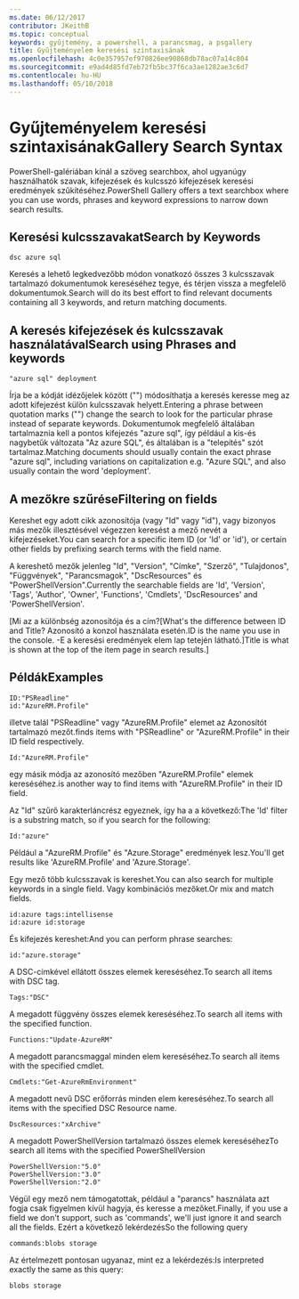 ```yaml
---
ms.date: 06/12/2017
contributor: JKeithB
ms.topic: conceptual
keywords: gyűjtemény, a powershell, a parancsmag, a psgallery
title: Gyűjteményelem keresési szintaxisának
ms.openlocfilehash: 4c0e357957ef970826ee90868db78ac07a14c804
ms.sourcegitcommit: e9ad4d85fd7eb72fb5bc37f6ca3ae1282ae3c6d7
ms.contentlocale: hu-HU
ms.lasthandoff: 05/10/2018
---
```

# <a name="gallery-search-syntax"></a><span data-ttu-id="74e31-103">Gyűjteményelem keresési szintaxisának</span><span class="sxs-lookup"><span data-stu-id="74e31-103">Gallery Search Syntax</span></span>

<span data-ttu-id="74e31-104">PowerShell-galériában kínál a szöveg searchbox, ahol ugyanúgy használhatók szavak, kifejezések és kulcsszó kifejezések keresési eredmények szűkítéséhez.</span><span class="sxs-lookup"><span data-stu-id="74e31-104">PowerShell Gallery offers a text searchbox where you can use words, phrases and keyword expressions to narrow down search results.</span></span>

## <a name="search-by-keywords"></a><span data-ttu-id="74e31-105">Keresési kulcsszavakat</span><span class="sxs-lookup"><span data-stu-id="74e31-105">Search by Keywords</span></span>

    dsc azure sql

<span data-ttu-id="74e31-106">Keresés a lehető legkedvezőbb módon vonatkozó összes 3 kulcsszavak tartalmazó dokumentumok kereséséhez tegye, és térjen vissza a megfelelő dokumentumok.</span><span class="sxs-lookup"><span data-stu-id="74e31-106">Search will do its best effort to find relevant documents containing all 3 keywords, and return matching documents.</span></span>

## <a name="search-using-phrases-and-keywords"></a><span data-ttu-id="74e31-107">A keresés kifejezések és kulcsszavak használatával</span><span class="sxs-lookup"><span data-stu-id="74e31-107">Search using Phrases and keywords</span></span>

    "azure sql" deployment

<span data-ttu-id="74e31-108">Írja be a kódját idézőjelek között ("") módosíthatja a keresés keresse meg az adott kifejezést külön kulcsszavak helyett.</span><span class="sxs-lookup"><span data-stu-id="74e31-108">Entering a phrase between quotation marks ("") change the search to look for the particular phrase instead of separate keywords.</span></span>
<span data-ttu-id="74e31-109">Dokumentumok megfelelő általában tartalmaznia kell a pontos kifejezés "azure sql", így például a kis-és nagybetűk változata "Az azure SQL", és általában is a "telepítés" szót tartalmaz.</span><span class="sxs-lookup"><span data-stu-id="74e31-109">Matching documents should usually contain the exact phrase "azure sql", including variations on capitalization e.g. "Azure SQL", and also usually contain the word 'deployment'.</span></span>

## <a name="filtering-on-fields"></a><span data-ttu-id="74e31-110">A mezőkre szűrése</span><span class="sxs-lookup"><span data-stu-id="74e31-110">Filtering on fields</span></span>

<span data-ttu-id="74e31-111">Kereshet egy adott cikk azonosítója (vagy "Id" vagy "id"), vagy bizonyos más mezők illesztésével végezzen keresést a mező nevét a kifejezéseket.</span><span class="sxs-lookup"><span data-stu-id="74e31-111">You can search for a specific item ID (or 'Id' or 'id'), or certain other fields by prefixing search terms with the field name.</span></span>

<span data-ttu-id="74e31-112">A kereshető mezők jelenleg "Id", "Version", "Címke", "Szerző", "Tulajdonos", "Függvények", "Parancsmagok", "DscResources" és "PowerShellVersion".</span><span class="sxs-lookup"><span data-stu-id="74e31-112">Currently the searchable fields are 'Id', 'Version', 'Tags', 'Author', 'Owner', 'Functions', 'Cmdlets', 'DscResources' and 'PowerShellVersion'.</span></span>

<span data-ttu-id="74e31-113">[Mi az a különbség azonosítója és a cím?</span><span class="sxs-lookup"><span data-stu-id="74e31-113">[What's the difference between ID and Title?</span></span> <span data-ttu-id="74e31-114">Azonosító a konzol használata esetén.</span><span class="sxs-lookup"><span data-stu-id="74e31-114">ID is the name you use in the console.</span></span> <span data-ttu-id="74e31-115">-E a keresési eredmények elem lap tetején látható.]</span><span class="sxs-lookup"><span data-stu-id="74e31-115">Title is what is shown at the top of the item page in search results.]</span></span>

## <a name="examples"></a><span data-ttu-id="74e31-116">Példák</span><span class="sxs-lookup"><span data-stu-id="74e31-116">Examples</span></span>

    ID:"PSReadline"
    id:"AzureRM.Profile"

<span data-ttu-id="74e31-117">illetve talál "PSReadline" vagy "AzureRM.Profile" elemet az Azonosítót tartalmazó mezőt.</span><span class="sxs-lookup"><span data-stu-id="74e31-117">finds items with "PSReadline" or "AzureRM.Profile" in their ID field respectively.</span></span>

    Id:"AzureRM.Profile"

<span data-ttu-id="74e31-118">egy másik módja az azonosító mezőben "AzureRM.Profile" elemek kereséséhez.</span><span class="sxs-lookup"><span data-stu-id="74e31-118">is another way to find items with "AzureRM.Profile" in their ID field.</span></span>

<span data-ttu-id="74e31-119">Az "Id" szűrő karakterláncrész egyeznek, így ha a a következő:</span><span class="sxs-lookup"><span data-stu-id="74e31-119">The 'Id' filter is a substring match, so if you search for the following:</span></span>

    Id:"azure"

<span data-ttu-id="74e31-120">Például a "AzureRM.Profile" és "Azure.Storage" eredmények lesz.</span><span class="sxs-lookup"><span data-stu-id="74e31-120">You'll get results like 'AzureRM.Profile' and 'Azure.Storage'.</span></span>

<span data-ttu-id="74e31-121">Egy mező több kulcsszavak is kereshet.</span><span class="sxs-lookup"><span data-stu-id="74e31-121">You can also search for multiple keywords in a single field.</span></span> <span data-ttu-id="74e31-122">Vagy kombinációs mezőket.</span><span class="sxs-lookup"><span data-stu-id="74e31-122">Or mix and match fields.</span></span>

    id:azure tags:intellisense
    id:azure id:storage

<span data-ttu-id="74e31-123">És kifejezés kereshet:</span><span class="sxs-lookup"><span data-stu-id="74e31-123">And you can perform phrase searches:</span></span>

    id:"azure.storage"


<span data-ttu-id="74e31-124">A DSC-címkével ellátott összes elemek kereséséhez.</span><span class="sxs-lookup"><span data-stu-id="74e31-124">To search all items with DSC tag.</span></span>

    Tags:"DSC"

<span data-ttu-id="74e31-125">A megadott függvény összes elemek kereséséhez.</span><span class="sxs-lookup"><span data-stu-id="74e31-125">To search all items with the specified function.</span></span>

    Functions:"Update-AzureRM"

<span data-ttu-id="74e31-126">A megadott parancsmaggal minden elem kereséséhez.</span><span class="sxs-lookup"><span data-stu-id="74e31-126">To search all items with the specified cmdlet.</span></span>

    Cmdlets:"Get-AzureRmEnvironment"

<span data-ttu-id="74e31-127">A megadott nevű DSC erőforrás minden elem kereséséhez.</span><span class="sxs-lookup"><span data-stu-id="74e31-127">To search all items with the specified DSC Resource name.</span></span>

    DscResources:"xArchive"

<span data-ttu-id="74e31-128">A megadott PowerShellVersion tartalmazó összes elemek kereséséhez</span><span class="sxs-lookup"><span data-stu-id="74e31-128">To search all items with the specified PowerShellVersion</span></span>

    PowerShellVersion:"5.0"
    PowerShellVersion:"3.0"
    PowerShellVersion:"2.0"


<span data-ttu-id="74e31-129">Végül egy mező nem támogatottak, például a "parancs" használata azt fogja csak figyelmen kívül hagyja, és keresse a mezőket.</span><span class="sxs-lookup"><span data-stu-id="74e31-129">Finally, if you use a field we don't support, such as 'commands', we'll just ignore it and search all the fields.</span></span> <span data-ttu-id="74e31-130">Ezért a következő lekérdezés</span><span class="sxs-lookup"><span data-stu-id="74e31-130">So the following query</span></span>

    commands:blobs storage

<span data-ttu-id="74e31-131">Az értelmezett pontosan ugyanaz, mint ez a lekérdezés:</span><span class="sxs-lookup"><span data-stu-id="74e31-131">Is interpreted exactly the same as this query:</span></span>

    blobs storage